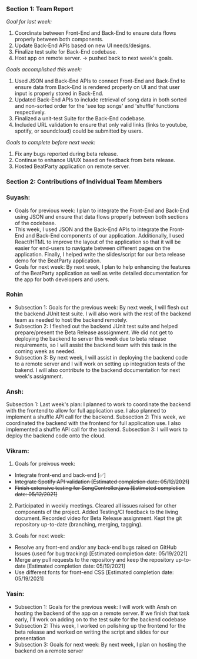 ### Section 1: Team Report
*Goal for last week:*  
1. Coordinate between Front-End and Back-End to ensure data flows properly between both components.
2. Update Back-End APIs based on new UI needs/designs.
3. Finalize test suite for Back-End codebase.
4. Host app on remote server. -> pushed back to next week's goals.
  
*Goals accomplished this week:* 
1. Used JSON and Back-End APIs to connect Front-End and Back-End to ensure data from
   Back-End is rendered properly on UI and that user input is properly stored in Back-End.
2. Updated Back-End APIs to include retrieval of song data in both sorted and non-sorted order
   for the 'see top songs' and 'shuffle' functions respectively.
4. Finalized a unit-test Suite for the Back-End codebase.
5. Included URL validation to ensure that only valid links 
   (links to youtube, spotify, or soundcloud) could be submitted by users.
  
*Goals to complete before next week:*  
1. Fix any bugs reported during beta release.
2. Continue to enhance UI/UX based on feedback from beta release.
3. Hosted BeatParty application on remote server.
  

### Section 2: Contributions of Individual Team Members

### Suyash:
* Goals for previous week: I plan to integrate the Front-End and Back-End using JSON and ensure that data flows properly between both sections of the codebase.
* This week, I used JSON and the Back-End APIs to integrate the Front-End and Back-End components of our application. Additionally, I used React/HTML to improve the layout of the application so that it will be easier for end-users to navigate between different pages on the application. Finally, I helped write the slides/script for our beta release demo for the BeatParty application.
* Goals for next week: By next week, I plan to help enhancing the features of the BeatParty application as well as write detailed documentation for the app for both developers and users.

### Rohin
* Subsection 1: Goals for the previous week:  By next week, I will flesh out the backend JUnit test suite. I will also work with the rest of the backend team as needed to host the backend remotely.
* Subsection 2: I fleshed out the backend JUnit test suite and helped prepare/present the Beta Release asssignment. We did not get to deploying the backend to server this week due to beta release requirements, so I will assist the backend team with this task in the coming week as needed.
* Subsection 3: By next week, I will assist in deploying the backend code to a remote server and I will work on setting up integration tests of the bakend. I will also contribute to the backend documentation for next week's assignment.

### Ansh:

Subsection 1: Last week's plan: I planned to work to coordinate the backend with the frontend to allow for full application use. I also planned to implement a shuffle API call for the backend.
Subsection 2: This week, we coordinated the backend with the frontend for full application use. I also implemented a shuffle API call for the backend.
Subsection 3: I will work to deploy the backend code onto the cloud.

### Vikram:
1. Goals for preivous week:
- Integrate front-end and back-end [✅]
- ~~Integrate Spotify API validation [Estimated completion date: 05/12/2021]~~
- ~~Finish extensive testing for SongController.java [Estimated completion date: 05/12/2021]~~
  
2. Participated in weekly meetings. Cleared all issues raised for other components of the project. Added Testing/CI feedback to the living document. Recorded video for Beta Release assignment. Kept the git repository up-to-date (branching, merging, tagging).
  
3. Goals for next week:
- Resolve any front-end and/or any back-end bugs raised on GitHub Issues (used for bug tracking) [Estimated completion date: 05/19/2021]
- Merge any pull requests to the repository and keep the repository up-to-date [Estimated completion date: 05/19/2021]
- Use different fonts for front-end CSS [Estimated completion date: 05/19/2021]

### Yasin:
* Subsection 1: Goals for the previous week: I will work with Ansh on hosting the backend of the app on a remote server. If we finish that task early, I'll work on adding on to the test suite for the backend codebase
* Subsection 2: This week, I worked on polishing up the frontend for the beta release and worked on writing the script and slides for our presentation
* Subsection 3: Goals for next week: By next week, I plan on hosting the backend on a remote server
